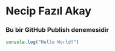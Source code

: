 # Necip Fazıl Akay
### Bu bir GitHub Publish denemesidir

``` javascript
console.log("Hello World!")
```
